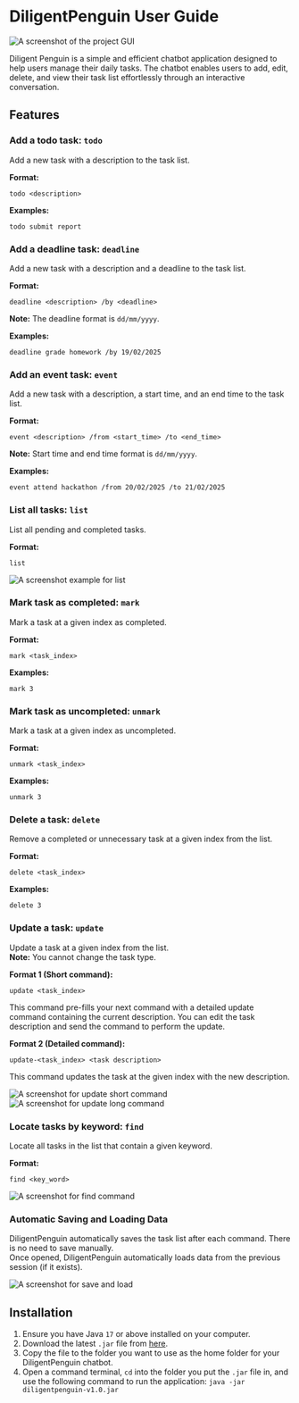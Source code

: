# DiligentPenguin User Guide

![A screenshot of the project GUI](Ui.png)

Diligent Penguin is a simple and efficient chatbot application designed to
help users manage their daily tasks.
The chatbot enables users to add, edit, delete, and view their task list effortlessly through an interactive conversation.

## Features
### Add a todo task: `todo`
Add a new task with a description to the task list.

**Format:**
```
todo <description>
```
**Examples:**
```
todo submit report
```

### Add a deadline task: `deadline`
Add a new task with a description and a deadline to the task list.

**Format:**
```
deadline <description> /by <deadline>
```
**Note:** The deadline format is `dd/mm/yyyy`.

**Examples:**
```
deadline grade homework /by 19/02/2025
```

### Add an event task: `event`
Add a new task with a description, a start time, and an end time to the task list.

**Format:**
```
event <description> /from <start_time> /to <end_time>
```
**Note:** Start time and end time format is `dd/mm/yyyy`.

**Examples:**
```
event attend hackathon /from 20/02/2025 /to 21/02/2025
```

### List all tasks: `list`
List all pending and completed tasks.

**Format:**
```
list
```

![A screenshot example for list](listExample.png)

### Mark task as completed: `mark`
Mark a task at a given index as completed.

**Format:**
```
mark <task_index>
```
**Examples:**
```
mark 3
```

### Mark task as uncompleted: `unmark`
Mark a task at a given index as uncompleted.

**Format:**
```
unmark <task_index>
```
**Examples:**
```
unmark 3
```

### Delete a task: `delete`
Remove a completed or unnecessary task at a given index from the list.

**Format:**
```
delete <task_index>
```
**Examples:**
```
delete 3
```

### Update a task: `update`
Update a task at a given index from the list.  
**Note:** You cannot change the task type.

**Format 1 (Short command):**
```
update <task_index>
```
This command pre-fills your next command with a detailed update command containing the current description. You can edit the task description and send the command to perform the update.

**Format 2 (Detailed command):**
```
update-<task_index> <task description>
```
This command updates the task at the given index with the new description.

![A screenshot for update short command](updateExample.png)  
![A screenshot for update long command](updateExample2.png)

### Locate tasks by keyword: `find`
Locate all tasks in the list that contain a given keyword.

**Format:**
```
find <key_word>
```

![A screenshot for find command](findExample.png)

### Automatic Saving and Loading Data
DiligentPenguin automatically saves the task list after each command. There is no need to save manually.  
Once opened, DiligentPenguin automatically loads data from the previous session (if it exists).

![A screenshot for save and load](saveAndLoadExample.png)

## Installation
1. Ensure you have Java `17` or above installed on your computer.
2. Download the latest `.jar` file from [here](https://github.com/DiligentPenguinn/ip/releases/tag/A-Release).
3. Copy the file to the folder you want to use as the home folder for your DiligentPenguin chatbot.
4. Open a command terminal, `cd` into the folder you put the `.jar` file in, and use the following command to run the application:
`java -jar diligentpenguin-v1.0.jar`